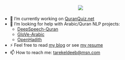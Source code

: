 <h1 align="center">
    <img src="https://readme-typing-svg.herokuapp.com/?lines=Salam,+There!+👋;This+is+Tarek+Eldeeb!;Nice+to+meet+you!&center=true&size=30">
</h1>

- 🔭 I’m currently working on [QuranQuiz.net](https://quranquiz.net/)
- 👯 I’m looking for help with Arabic/Quran NLP projects:
  - [DeepSpeech-Quran](https://github.com/tarekeldeeb/DeepSpeech-Quran#readme)
  - [GloVe-Arabic](https://github.com/tarekeldeeb/GloVe-Arabic#readme)
  - [OpenHadith](https://github.com/tarekeldeeb/OpenHadith#readme)
- ⚡ Feel free to read [my blog](https://tarekeldeeb.github.io) or see [my resume](https://tarekeldeeb.github.io/myResume)
- 📫 How to reach me: tarekeldeeb@msn.com
